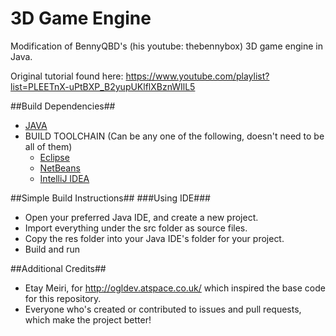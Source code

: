 3D Game Engine
==

Modification of BennyQBD's (his youtube: thebennybox) 3D game engine in Java.

Original tutorial found here: https://www.youtube.com/playlist?list=PLEETnX-uPtBXP_B2yupUKlflXBznWIlL5

##Build Dependencies##
- [JAVA](https://www.java.com/en/download/)
- BUILD TOOLCHAIN (Can be any one of the following, doesn't need to be all of them)
	- [Eclipse](http://eclipse.org/)
	- [NetBeans](https://netbeans.org/)
	- [IntelliJ IDEA](http://www.jetbrains.com/idea/)

##Simple Build Instructions##
###Using IDE###
- Open your preferred Java IDE, and create a new project.
- Import everything under the src folder as source files.
- Copy the res folder into your Java IDE's folder for your project.
- Build and run

##Additional Credits##
- Etay Meiri, for http://ogldev.atspace.co.uk/ which inspired the base code for this repository.
- Everyone who's created or contributed to issues and pull requests, which make the project better!
